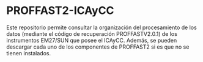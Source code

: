 # PROFFAST2-ICAyCC
Este repositorio permite consultar la organización del procesamiento de los datos (mediante el código de recuperación PROFFASTV2.0.1) de los instrumentos EM27/SUN que posee el ICAyCC. Además, se pueden descargar cada uno de los componentes de PROFFAST2 si es que no se tienen instalados. 
